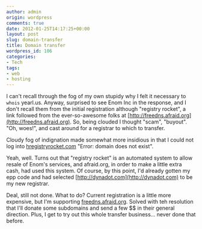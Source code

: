 ```yaml
---
author: admin
origin: wordpress
comments: true
date: 2012-01-25T14:17:25+00:00
layout: post
slug: domain-transfer
title: Domain transfer
wordpress_id: 106
categories:
- Tech
tags:
- web
- hosting
---
```


I can't recall through the fog of my own stupidy why I felt it necessary to `whois` yearl.us. Anyway, surprised to see Enom Inc in the response, and I don't recall them from the initial registration although "registry rocket", a link followed from the ever-so-awesome folks at [http://freedns.afraid.org](http://freedns.afraid.org). So, being clouded I thought "scam", "buyout". "Oh, woes!", and cast around for a registrar to which to transfer.

Cloudy fog of indignation made somewhat more insidious in that I could not log into [hregistryrocket.com](http://registryrocket.com) "Error: domain does not exist".

Yeah, well. Turns out that "registry rocket" is an automated system to allow resale of Enom's services, and afraid.org, in order to make a little extra cash, had used this system. Of course, by this point, I'd already gotten my epp code and had selected [http://dynadot.com](http://dynadot.com) to be my new registrar.

Deal, still not done. What to do? Current registration is a little more expensive, but I'm supporting [freedns.afraid.org](http://freedns.afraid.org). Solved with teh resolution that I'll donate some subdomains and send a few $$ in their general direction. Plus, I get to try out this whole transfer business... never done that before.